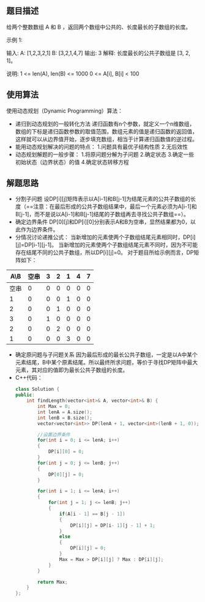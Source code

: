 ## 题目描述
给两个整数数组 A 和 B ，返回两个数组中公共的、长度最长的子数组的长度。

示例 1:

输入:
A: [1,2,3,2,1]
B: [3,2,1,4,7]
输出: 3
解释: 
长度最长的公共子数组是 [3, 2, 1]。

说明:
1 <= len(A), len(B) <= 1000
0 <= A[i], B[i] < 100
## 使用算法
使用动态规划（Dynamic Programming）算法：
- 递归到动态规划的一般转化方法
递归函数有n个参数，就定义一个n维数组，数组的下标是递归函数参数的取值范围，数组元素的值是递归函数的返回值，这样就可以从边界值开始，逐步填充数组，相当于计算递归函数值的逆过程。
- 能用动态规划解决的问题的特点：
  1.问题具有最优子结构性质
  2.无后效性
- 动态规划解题的一般步骤：
1.将原问题分解为子问题
2.确定状态
3.确定一些初始状态（边界状态）的值
4.确定状态转移方程

## 解题思路
- 分割子问题
设DP[i][j]矩阵表示以A[i-1]和B[j-1]为结尾元素的公共子数组的长度（==注意：在最后形成的公共子数组结果中，最后一个元素必须为A[i-1]和B[j-1]，而不是说以A[i-1]和B[j-1]结尾的子数组再去寻找公共子数组==）。
- 确定边界条件
DP[0][j]和DP[i][0]分别表示A和B为空串，显然结果都为0，以此作为边界条件。
- 分情况讨论递推公式：
当新增加的元素使两个子数组结尾元素相同时，DP[i][j]=DP[i-1][j-1]。
当新增加的元素使两个子数组结尾元素不同时，因为不可能存在结尾不同的公共子数组，所以DP[i][j]=0。
对于题目所给示例而言，DP矩阵如下：

A\B | 空串 | 3 | 2| 1 | 4| 7
----|---|---|----|---|--|--
空串 | 0 | 0| 0 | 0| 0|0
1 | 0 | 0| 0 | 1| 0|0
2 | 0 | 0| 1 | 0| 0|0
3 | 0 | 1| 0 | 0| 0|0
2 | 0 | 0| 2 | 0| 0|0
1 | 0 | 0| 0 | 3| 0|0

- 确定原问题与子问题关系
因为最后形成的最长公共子数组，一定是以A中某个元素结尾，B中某个原素结尾。所以最终所求问题，等价于寻找DP矩阵中最大元素，其对应的值即为最长公共子数组的长度。
- C++代码：
	```cpp
	class Solution {
	public:
	    int findLength(vector<int>& A, vector<int>& B) {
	        int Max = 0;
	        int lenA = A.size();
	        int lenB = B.size();
	        vector<vector<int>> DP(lenA + 1, vector<int>(lenB + 1, 0));
	
	        //设置边界条件
	        for(int i = 0; i <= lenA; i++)
	        {
	            DP[i][0] = 0;
	        }
	        for(int j = 0; j <= lenB; j++)
	        {
	            DP[0][j] = 0;
	        }
	
	        for(int i = 1; i <= lenA; i++)
	        {
	            for(int j = 1; j <= lenB; j++)
	            {
	                if(A[i - 1] == B[j - 1])
	                {
	                    DP[i][j] = DP[i- 1][j - 1] + 1;
	                }
	                else
	                {
	                    DP[i][j] = 0;
	                }
	                Max = Max > DP[i][j] ? Max : DP[i][j];
	            }
	        }
	
	        return Max;
	    }
	};
	```
